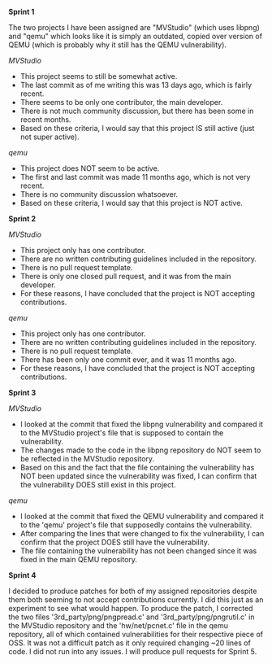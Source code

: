 **Sprint 1**

The two projects I have been assigned are "MVStudio" (which uses libpng) and 
"qemu" which looks like it is simply an outdated, copied over version of QEMU (which is probably why it still has the QEMU vulnerability).

*MVStudio*
- This project seems to still be somewhat active.
- The last commit as of me writing this was 13 days ago, which is fairly recent.
- There seems to be only one contributor, the main developer.
- There is not much community discussion, but there has been some in recent months.
- Based on these criteria, I would say that this project IS still active (just not super active).

*qemu*
- This project does NOT seem to be active.
- The first and last commit was made 11 months ago, which is not very recent.
- There is no community discussion whatsoever.
- Based on these criteria, I would say that this project is NOT active.



**Sprint 2**

*MVStudio*
- This project only has one contributor.
- There are no written contributing guidelines included in the repository.
- There is no pull request template.
- There is only one closed pull request, and it was from the main developer.
- For these reasons, I have concluded that the project is NOT accepting contributions.

*qemu*
- This project only has one contributor.
- There are no written contributing guidelines included in the repository.
- There is no pull request template.
- There has been only one commit ever, and it was 11 months ago.
- For these reasons, I have concluded that the project is NOT accepting contributions.



**Sprint 3**

*MVStudio*
- I looked at the commit that fixed the libpng vulnerability and compared it to the MVStudio project's file that is supposed to contain the vulnerability. 
- The changes made to the code in the libpng repository do NOT seem to be reflected in the MVStudio repository.
- Based on this and the fact that the file containing the vulnerability has NOT been updated since the vulnerability was fixed, I can confirm that the vulnerability DOES still exist in this project. 

*qemu*
- I looked at the commit that fixed the QEMU vulnerability and compared it to the 'qemu' project's file that supposedly contains the vulnerability. 
- After comparing the lines that were changed to fix the vulnerability, I can confirm that the project DOES still have the vulnerability. 
- The file containing the vulnerability has not been changed since it was fixed in the main QEMU repository.


**Sprint 4**

I decided to produce patches for both of my assigned repositories despite them both seeming to not accept contributions currently. 
I did this just as an experiment to see what would happen. To produce the patch, I corrected the two files '3rd_party/png/pngpread.c' and '3rd_party/png/pngrutil.c' in the MVStudio repository and the 'hw/net/pcnet.c' file in the qemu repository, all of which contained vulnerabilities for their respective piece of OSS. 
It was not a difficult patch as it only required changing ~20 lines of code. I did not run into any issues. I will produce pull requests for Sprint 5.
